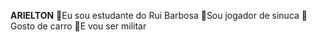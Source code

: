 
**ARIELTON**
🥇Eu sou estudante do Rui Barbosa
🎱Sou jogador de sinuca 
🚙Gosto de carro 
👮E vou ser militar 
